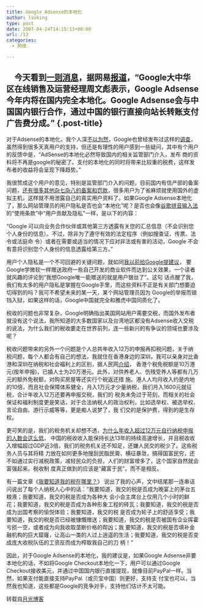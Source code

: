 ```yaml
---
title: Google Adsense的本地化
author: lsvking
type: post
date: 2007-04-24T14:15:13+00:00
url: /13
categories:
  - 网络

---
```

## 　今天看到<a href="http://iwfwcf.blogspot.com/2007/04/google-google-adsense.html" target="_blank">一则消息</a>，据网易<a href="http://tech.163.com/07/0421/13/3CJVI0CD0009296I.html" target="_blank">报道</a>，“Google大中华区在线销售及运营经理周文彪表示，Google Adsense今年内将在国内完全本地化。Google Adsense会与中国国内银行合作，通过中国的银行直接向站长转账支付广告费分成。” {.post-title}

对于Adsense的本地化，我个人深<a href="http://www.williamlong.info/archives/811.html" target="_blank">不以为然</a>，Google也曾经发布过这样的<a href="http://groups.google.com/group/adsense-help-basics-zhs/browse_thread/thread/3086d47411b89715" target="_blank">调查</a>， 虽然得到很多天真用户的支持，但还是有理性的用户感到一些疑问，其中有个用户的反馈中是，“AdSense的本地化必然导致国内的相关监管部门介入，发布 商的资料将不再是google的秘密了。支付的本地化的同时将带来比较重的税费，这样发布者的收益将会呈现下降趋势。”

我很赞成这个用户的意见，特别是监管部门介入的问题，目前国内有信产部的备案问题，<a href="http://www.williamlong.info/blog/archives/100.html" target="_blank">还有很多其他杂七杂八的备案和罚款</a>，很多用户为了省麻烦就使用国外的虚拟主机，这样就不用泄露自己的真实用户资料了。如果Google Adsense本地化了，那么网站管理员的用户隐私是否也会“本地化”呢？是否也会像<a href="http://www.williamlong.info/archives/849.html" target="_blank">谷歌拼音输入法</a>的“使用条款”中“用户贡献及隐私”一样，是以下的内容：

“Google 可以向业务合作伙伴或其他第三方透露有关您的汇总信息（不会识别您个人身份的信息）。不过，除非为了遵守有效的法定程序（例如搜查证、传票、法令或法庭命 令）或者在需要或适当的情况下应对非法或有害的活动，Google 不会有意将识别您个人身份的信息透露给第三方。”

用户个人隐私是一个不可回避的关键问题，就如同<a href="http://www.williamlong.info/archives/682.html" target="_blank">我以前给Google提建议</a>， 要Google学微软一样赠送政府一些自己开发的商业软件而达到公关效果，一个读者就风趣的评论到“我想Google唯一能赠送的就是用户银丝了”。这句 话点醒了我，我们有太多的用户隐私是掌握在Google手里，而这些资料不正是有关部门想要迫切得到的吗？我可不希望未来的某一天，某个网站管理员因为 Google的举报而锒铛入狱，如果这样的话，Google中国就完全和雅虎中国同质化了。

税收的问题也非常复杂，Google明确指出美国网站用户需要交税，而国外发布者就没有这个说法，我所知道的大多数国家以及台湾地区都没有Adsense收入交税的说法，为什么我们的税收要走在世界前列，连一些新兴的有争议的领域也要涉及呢？

税收问题带来的另外一个问题是个人总共年收入12万的申报再扣税问题，关于纳税问题，每个人都会有自己的想法，我就住在香港身边的深圳，我可以亲身对比香港和深圳在纳税和社会福利上的区别，据人民网<a href="http://finance.people.com.cn/GB/67610/5622290.html" target="_blank">介绍</a>， 香港个税免税额是10万港元(按年申报)，已婚人士为20万港元。此外，对供养老人、伤残受养人等都有几万元的额外免税额，对购买房屋等还实行个税返还措 施。港人人均月收入约是内地的10倍，而且社会保障体系健全，月入1万元才少量纳税，我们月入1600元就征税，合计年收入12万还要再申报交税，我们的 税务未免过于苛刻，而相关的社会保证和福利制度更是笑话，对于合法纳税人的政治权利，比如选举权、被选举权、言论自由、游行示威等等，更是痴人说梦了，我 们交的是保护费，得到的是生存权。

更可笑的是，我们的税务机关却想不透，<a href="http://society.people.com.cn/GB/37454/37460/5441717.html" target="_blank">为什么年收入超过12万元自行纳税申报的人数会这么低</a>， 中国的税收收入能保持长达13年的持续高速增长，并且税收收入增幅超过GDP近3倍，我们的税务机关还不知足，还嫌人民交的税少了。这些税务人员与其将精 力放在如何更多地搜刮民脂民膏、横征暴敛，搞得国富民穷，还不如通过实行减税政策，减轻民众的负担，人们的财富增多了，这个国家自然就会富强起来。税收制 度真正做到的应该是“藏富于民”，而不是相反。

有一篇文章《<a href="http://www.reportweek.com/2007/04/blog-post_4204.html" target="_blank">我要知道我的税在哪里？</a>》 说出了我的心声，文中结尾那一连串诘问说出了每个人纳税人心中的话：“我要知道，我交的税是否成为晚宴上的茅台五粮液；我要知道，我交的税是否成为各种大 会小会主席台上仅用几个小时的鲜花；我要知道，我交的税是否成为各种形象工程的砖瓦；我要知道，我交的税是否成为出国考察的愉悦体验；我要知道，我交的税 是否成为轮子上的舒适享受；我要知道，我交的税是否已经被慷慨赠送；我要知道，我交的税是否被国有企业挥霍亏损一空，或者成为向我收取垄断价格的帮凶；我 要知道，我交的税是否填补金融机构的巨大窟窿，让高山一类的人过上逍遥的生活；我要知道，我交的税是否变成庞大收税队伍的工资反而成为榨取我自己的刀 柄！”

因此，对于Google Adsense的本地化，我的建议是，如果Google Adsense非要本地化的话，不如将Google Checkout本地化一下，用户可以通过Google Checkout接收美元，并通过中国国内银行直接提现，就像目前PayPal一样。当然，如果支付能直接支持PayPal（或贝宝中国）则更好，支持支 付宝也可以，当然我也知道，这些都是Google的竞争对手，支持他们估计不太可能。

转载自[月光博客][1]

 [1]: http://www.williamlong.info/